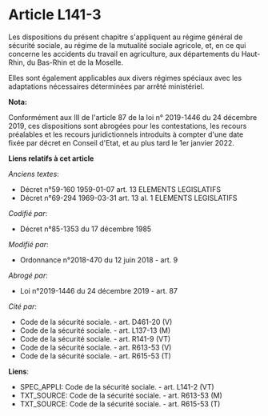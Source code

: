 # Article L141-3

Les dispositions du présent chapitre s'appliquent au régime général de sécurité sociale, au régime de la mutualité sociale
agricole, et, en ce qui concerne les accidents du travail en agriculture, aux départements du Haut-Rhin, du Bas-Rhin et de la
Moselle.

Elles sont également applicables aux divers régimes spéciaux avec les adaptations nécessaires déterminées par arrêté
ministériel.

**Nota:**

Conformément aux III de l'article 87 de la loi n° 2019-1446 du 24 décembre 2019, ces dispositions sont abrogées pour les
contestations, les recours préalables et les recours juridictionnels introduits à compter d'une date fixée par décret en
Conseil d'Etat, et au plus tard le 1er janvier 2022.

**Liens relatifs à cet article**

_Anciens textes_:

  - Décret n°59-160 1959-01-07 art. 13 ELEMENTS LEGISLATIFS
  - Décret n°69-294 1969-03-31 art. 13 al. 1 ELEMENTS LEGISLATIFS

_Codifié par_:

  - Décret n°85-1353 du 17 décembre 1985

_Modifié par_:

  - Ordonnance n°2018-470 du 12 juin 2018 - art. 9

_Abrogé par_:

  - Loi n°2019-1446 du 24 décembre 2019 - art. 87

_Cité par_:

  - Code de la sécurité sociale. - art. D461-20 (V)
  - Code de la sécurité sociale. - art. L137-13 (M)
  - Code de la sécurité sociale. - art. R141-9 (VT)
  - Code de la sécurité sociale. - art. R613-53 (V)
  - Code de la sécurité sociale. - art. R615-53 (T)

**Liens**:

  - SPEC_APPLI: Code de la sécurité sociale. - art. L141-2 (VT)
  - TXT_SOURCE: Code de la sécurité sociale. - art. R613-53 (M)
  - TXT_SOURCE: Code de la sécurité sociale. - art. R615-53 (T)
